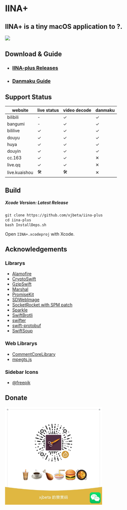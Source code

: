 # IINA+

## IINA+ is a tiny macOS application to ?.

![](https://i.loli.net/2018/10/30/5bd83a7952437.gif)


## Download & Guide

- ### [IINA-plus Releases](https://github.com/xjbeta/iina-plus/releases)
- ### [Danmaku Guide](https://github.com/xjbeta/iina-plus/wiki/1.-%E6%97%A0%E8%84%91%E6%95%99%E7%A8%8B)


## Support Status

<!--https://www.tablesgenerator.com/markdown_tables#-->

| website       | live status | video decode | danmaku |
|---------------|-------------|--------------|---------|
| bilibili      | -           | ✓            | ✓       |
| bangumi       | -           | ✓            | ✓       |
| bililive      | ✓           | ✓            | ✓       |
| douyu         | ✓           | ✓            | ✓       |
| huya          | ✓           | ✓            | ✓       |
| douyin        | ✓           | ✓            | ✓       |
| cc.163        | ✓           | ✓            | ✕       |
| live.qq       | ✓           | ✓            | ✕       |
| live.kuaishou | 🛠           | 🛠            | ✕       |


## Build

##### Xcode Version: Latest Release

```
git clone https://github.com/xjbeta/iina-plus
cd iina-plus
bash InstallDeps.sh
```

Open `IINA+.xcodeproj` with Xcode.

## Acknowledgements

### Librarys

- [Alamofire](https://github.com/Alamofire/Alamofire)
- [CryptoSwift](https://github.com/krzyzanowskim/CryptoSwift)
- [GzipSwift](https://github.com/1024jp/GzipSwift)
- [Marshal](https://github.com/utahiosmac/Marshal)
- [PromiseKit](https://github.com/mxcl/PromiseKit)
- [SDWebImage](https://github.com/SDWebImage/SDWebImage)
- [SocketRocket with SPM patch](https://github.com/xjbeta/SocketRocket)
- [Sparkle](https://github.com/sparkle-project/Sparkle)
- [SwiftBrotli](https://github.com/f-meloni/SwiftBrotli)
- [swifter](https://github.com/httpswift/swifter)
- [swift-protobuf](https://github.com/apple/swift-protobuf)
- [SwiftSoup](https://github.com/scinfu/SwiftSoup)



### Web Librarys

- [CommentCoreLibrary](https://github.com/jabbany/CommentCoreLibrary)
- [mpegts.js](https://github.com/xqq/mpegts.js)


### Sidebar Icons

- [@freepik](https://www.flaticon.com/authors/freepik)


## Donate
<img src="IINA+/Assets/Assets.xcassets/WX_Payment.imageset/WX_Payment.jpg" width="320"/>